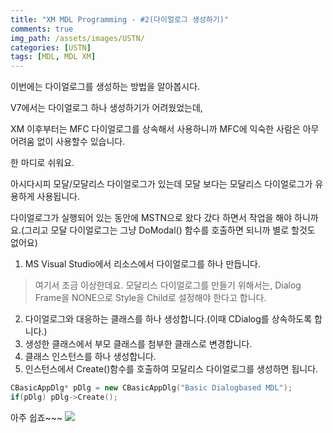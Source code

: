```yaml
---
title: "XM MDL Programming - #2(다이얼로그 생성하기)"
comments: true 
img_path: /assets/images/USTN/
categories: [USTN]
tags: [MDL, MDL XM]
---
```


이번에는 다이얼로그를 생성하는 방법을 알아봅시다.

V7에서는 다이얼로그 하나 생성하기가 어려웠었는데,

XM 이후부터는 MFC 다이얼로그를 상속해서 사용하니까 MFC에 익숙한 사람은 아무 어려움 없이 사용할수 있습니다.

한 마디로 쉬워요.

아시다시피 모달/모달리스 다이얼로그가 있는데 모달 보다는 모달리스 다이얼로그가 유용하게 사용됩니다.

다이얼로그가 실행되어 있는 동안에 MSTN으로 왔다 갔다 하면서 작업을 해야 하니까요.(그리고 모달 다이얼로그는 그냥 DoModal() 함수를 호출하면 되니까 별로 할것도 없어요)

1. MS Visual Studio에서 리소스에서 다이얼로그를 하나 만듭니다.
> 여기서 조금 이상한데요. 모달리스 다이얼로그를 만들기 위해서는,
> Dialog Frame을 NONE으로 Style을 Child로 설정해야 한다고 합니다.

2. 다이얼로그와 대응하는 클래스를 하나 생성합니다.(이때 CDialog를 상속하도록 합니다.)
3. 생성한 클래스에서 부모 클래스를 첨부한 클래스로 변경합니다.
4. 클래스 인스턴스를 하나 생성합니다.
5. 인스턴스에서 Create()함수를 호출하여 모달리스 다이얼로그를 생성하면 됩니다.

```cpp
CBasicAppDlg* pDlg = new CBasicAppDlg("Basic Dialogbased MDL");
if(pDlg) pDlg->Create();
```

아주 쉽죠~~~
![](2011-07-05-15.jpg)